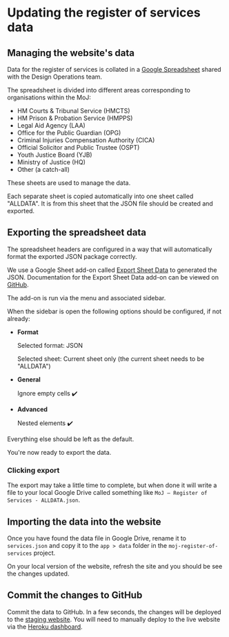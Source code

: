 # Updating the register of services data

## Managing the website's data

Data for the register of services is collated in a [Google Spreadsheet](https://docs.google.com/spreadsheets/d/1QBinP_NZydzNLs7QSPzosWXsq-A5z4XWJCTq8c2O5z8/edit) shared with the Design Operations team.

The spreadsheet is divided into different areas corresponding to organisations within the MoJ:

- HM Courts & Tribunal Service (HMCTS)
- HM Prison & Probation Service (HMPPS)
- Legal Aid Agency (LAA)
- Office for the Public Guardian (OPG)
- Criminal Injuries Compensation Authority (CICA)
- Official Solicitor and Public Trustee (OSPT)
- Youth Justice Board (YJB)
- Ministry of Justice (HQ)
- Other (a catch-all)

These sheets are used to manage the data.

Each separate sheet is copied automatically into one sheet called "ALLDATA". It is from this sheet that the JSON file should be created and exported.

## Exporting the spreadsheet data

The spreadsheet headers are configured in a way that will automatically format the exported JSON package correctly.

We use a Google Sheet add-on called [Export Sheet Data](https://chrome.google.com/webstore/detail/export-sheet-data/bfdcopkbamihhchdnjghdknibmcnfplk?utm_source=permalink) to generated the JSON. Documentation for the Export Sheet Data add-on can be viewed on [GitHub](https://github.com/Synthoid/ExportSheetData/blob/master/docs/index.md).

The add-on is run via the menu and associated sidebar.

When the sidebar is open the following options should be configured, if not already:

- **Format**

  Selected format: JSON

  Selected sheet: Current sheet only (the current sheet needs to be "ALLDATA")

- **General**

  Ignore empty cells ✔️

- **Advanced**

  Nested elements ✔️

Everything else should be left as the default.

You're now ready to export the data.

### Clicking export

The export may take a little time to complete, but when done it will write a file to your local Google Drive called something like `MoJ – Register of Services - ALLDATA.json`.

## Importing the data into the website

Once you have found the data file in Google Drive, rename it to `services.json` and copy it to the `app > data` folder in the `moj-register-of-services` project.

On your local version of the website, refresh the site and you should be see the changes updated.

## Commit the changes to GitHub

Commit the data to GitHub. In a few seconds, the changes will be deployed to the [staging website](https://moj-register-services-staging.herokuapp.com/). You will need to manually deploy to the live website via the [Heroku dashboard](https://dashboard.heroku.com/apps/moj-register-of-services).